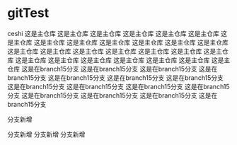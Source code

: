 # gitTest
ceshi
这是主仓库
这是主仓库
这是主仓库
这是主仓库
这是主仓库
这是主仓库
这是主仓库
这是主仓库
这是主仓库
这是主仓库
这是主仓库
这是主仓库
这是主仓库
这是主仓库
这是主仓库
这是主仓库
这是主仓库
这是主仓库
这是主仓库
这是主仓库
这是主仓库
这是主仓库
这是主仓库
这是主仓库
这是主仓库
这是主仓库
这是主仓库
这是在branch15分支
这是在branch15分支
这是在branch15分支
这是在branch15分支
这是在branch15分支
这是在branch15分支
这是在branch15分支
这是在branch15分支
这是在branch15分支
这是在branch15分支
这是在branch15分支
这是在branch15分支
这是在branch15分支
这是在branch15分支
这是在branch15分支



分支新增


分支新增
分支新增
分支新增
